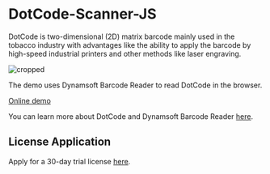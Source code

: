 # DotCode-Scanner-JS

DotCode is two-dimensional (2D) matrix barcode mainly used in the tobacco industry with advantages like the ability to apply the barcode by high-speed industrial printers and other methods like laser engraving.

![cropped](https://github.com/user-attachments/assets/0789e2c7-4a1d-4895-9afc-a47fc5ae69b8)


The demo uses Dynamsoft Barcode Reader to read DotCode in the browser.

[Online demo](https://tony-xlh.github.io/DotCode-Scanner-JS/)

You can learn more about DotCode and Dynamsoft Barcode Reader [here](https://www.dynamsoft.com/barcode-reader/barcode-types/dotcode/).

## License Application

Apply for a 30-day trial license [here](https://www.dynamsoft.com/customer/license/trialLicense/?product=dcv&package=cross-platform).
